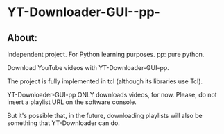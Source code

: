 # YT-Downloader-GUI--pp-

## About:

Independent project. For Python learning purposes. pp: pure python.

Download YouTube videos with YT-Downloader-GUI-pp.

The project is fully implemented in tcl (although its libraries use Tcl).

YT-Downloader-GUI-pp ONLY downloads videos, for now. Please, do not insert a playlist URL on the software console.

But it's possible that, in the future, downloading playlists will also be something that YT-Downloader can do.

